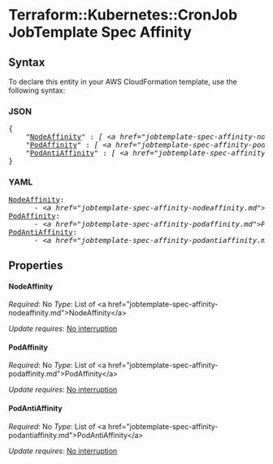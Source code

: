 # Terraform::Kubernetes::CronJob JobTemplate Spec Affinity

## Syntax

To declare this entity in your AWS CloudFormation template, use the following syntax:

### JSON

<pre>
{
    "<a href="#nodeaffinity" title="NodeAffinity">NodeAffinity</a>" : <i>[ &lt;a href=&#34;jobtemplate-spec-affinity-nodeaffinity.md&#34;&gt;NodeAffinity&lt;/a&gt;, ... ]</i>,
    "<a href="#podaffinity" title="PodAffinity">PodAffinity</a>" : <i>[ &lt;a href=&#34;jobtemplate-spec-affinity-podaffinity.md&#34;&gt;PodAffinity&lt;/a&gt;, ... ]</i>,
    "<a href="#podantiaffinity" title="PodAntiAffinity">PodAntiAffinity</a>" : <i>[ &lt;a href=&#34;jobtemplate-spec-affinity-podantiaffinity.md&#34;&gt;PodAntiAffinity&lt;/a&gt;, ... ]</i>
}
</pre>

### YAML

<pre>
<a href="#nodeaffinity" title="NodeAffinity">NodeAffinity</a>: <i>
      - &lt;a href=&#34;jobtemplate-spec-affinity-nodeaffinity.md&#34;&gt;NodeAffinity&lt;/a&gt;</i>
<a href="#podaffinity" title="PodAffinity">PodAffinity</a>: <i>
      - &lt;a href=&#34;jobtemplate-spec-affinity-podaffinity.md&#34;&gt;PodAffinity&lt;/a&gt;</i>
<a href="#podantiaffinity" title="PodAntiAffinity">PodAntiAffinity</a>: <i>
      - &lt;a href=&#34;jobtemplate-spec-affinity-podantiaffinity.md&#34;&gt;PodAntiAffinity&lt;/a&gt;</i>
</pre>

## Properties

#### NodeAffinity

_Required_: No
_Type_: List of &lt;a href=&#34;jobtemplate-spec-affinity-nodeaffinity.md&#34;&gt;NodeAffinity&lt;/a&gt;

_Update requires_: [No interruption](https://docs.aws.amazon.com/AWSCloudFormation/latest/UserGuide/using-cfn-updating-stacks-update-behaviors.html#update-no-interrupt)

#### PodAffinity

_Required_: No
_Type_: List of &lt;a href=&#34;jobtemplate-spec-affinity-podaffinity.md&#34;&gt;PodAffinity&lt;/a&gt;

_Update requires_: [No interruption](https://docs.aws.amazon.com/AWSCloudFormation/latest/UserGuide/using-cfn-updating-stacks-update-behaviors.html#update-no-interrupt)

#### PodAntiAffinity

_Required_: No
_Type_: List of &lt;a href=&#34;jobtemplate-spec-affinity-podantiaffinity.md&#34;&gt;PodAntiAffinity&lt;/a&gt;

_Update requires_: [No interruption](https://docs.aws.amazon.com/AWSCloudFormation/latest/UserGuide/using-cfn-updating-stacks-update-behaviors.html#update-no-interrupt)


